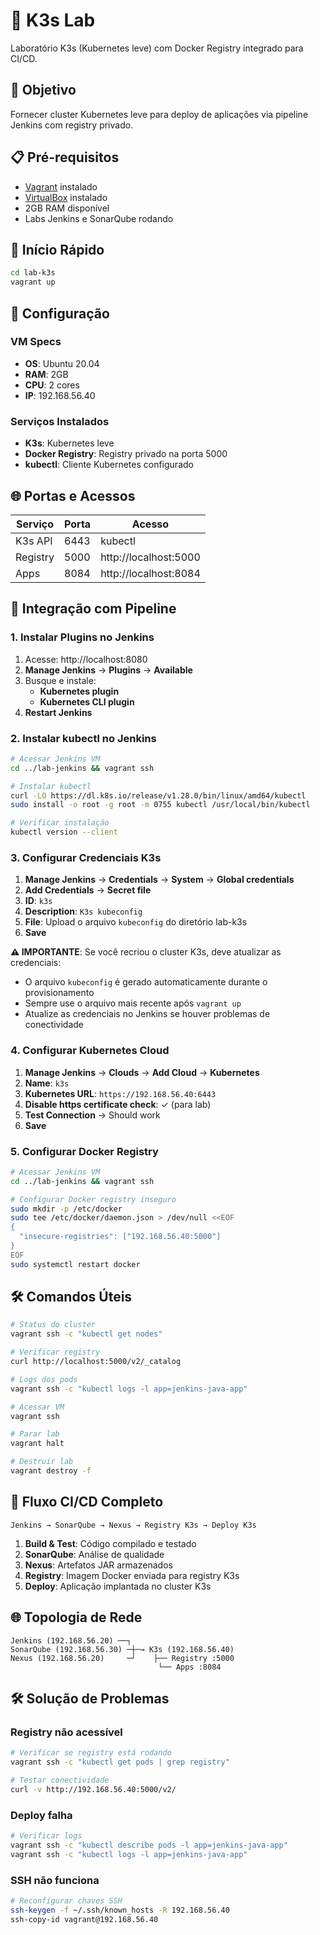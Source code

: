 # 🐳 K3s Lab

Laboratório K3s (Kubernetes leve) com Docker Registry integrado para CI/CD.

## 🎯 Objetivo

Fornecer cluster Kubernetes leve para deploy de aplicações via pipeline Jenkins com registry privado.

## 📋 Pré-requisitos

- [Vagrant](https://www.vagrantup.com/downloads) instalado
- [VirtualBox](https://www.virtualbox.org/wiki/Downloads) instalado
- 2GB RAM disponível
- Labs Jenkins e SonarQube rodando

## 🚀 Início Rápido

```bash
cd lab-k3s
vagrant up
```

## 🔧 Configuração

### VM Specs
- **OS**: Ubuntu 20.04
- **RAM**: 2GB
- **CPU**: 2 cores
- **IP**: 192.168.56.40

### Serviços Instalados
- **K3s**: Kubernetes leve
- **Docker Registry**: Registry privado na porta 5000
- **kubectl**: Cliente Kubernetes configurado

## 🌐 Portas e Acessos

| Serviço | Porta | Acesso |
|---------|-------|--------|
| K3s API | 6443 | kubectl |
| Registry | 5000 | http://localhost:5000 |
| Apps | 8084 | http://localhost:8084 |

## 🔗 Integração com Pipeline

### 1. Instalar Plugins no Jenkins
1. Acesse: http://localhost:8080
2. **Manage Jenkins** → **Plugins** → **Available**
3. Busque e instale:
   - **Kubernetes plugin**
   - **Kubernetes CLI plugin**
4. **Restart Jenkins**

### 2. Instalar kubectl no Jenkins
```bash
# Acessar Jenkins VM
cd ../lab-jenkins && vagrant ssh

# Instalar kubectl
curl -LO https://dl.k8s.io/release/v1.28.0/bin/linux/amd64/kubectl
sudo install -o root -g root -m 0755 kubectl /usr/local/bin/kubectl

# Verificar instalação
kubectl version --client
```

### 3. Configurar Credenciais K3s
1. **Manage Jenkins** → **Credentials** → **System** → **Global credentials**
2. **Add Credentials** → **Secret file**
3. **ID**: `k3s`
4. **Description**: `K3s kubeconfig`
5. **File**: Upload o arquivo `kubeconfig` do diretório lab-k3s
6. **Save**

**⚠️ IMPORTANTE**: Se você recriou o cluster K3s, deve atualizar as credenciais:
- O arquivo `kubeconfig` é gerado automaticamente durante o provisionamento
- Sempre use o arquivo mais recente após `vagrant up`
- Atualize as credenciais no Jenkins se houver problemas de conectividade

### 4. Configurar Kubernetes Cloud
1. **Manage Jenkins** → **Clouds** → **Add Cloud** → **Kubernetes**
2. **Name**: `k3s`
3. **Kubernetes URL**: `https://192.168.56.40:6443`
4. **Disable https certificate check**: ✓ (para lab)
5. **Test Connection** → Should work
6. **Save**



### 5. Configurar Docker Registry
```bash
# Acessar Jenkins VM
cd ../lab-jenkins && vagrant ssh

# Configurar Docker registry inseguro
sudo mkdir -p /etc/docker
sudo tee /etc/docker/daemon.json > /dev/null <<EOF
{
  "insecure-registries": ["192.168.56.40:5000"]
}
EOF
sudo systemctl restart docker
```


## 🛠️ Comandos Úteis

```bash
# Status do cluster
vagrant ssh -c "kubectl get nodes"

# Verificar registry
curl http://localhost:5000/v2/_catalog

# Logs dos pods
vagrant ssh -c "kubectl logs -l app=jenkins-java-app"

# Acessar VM
vagrant ssh

# Parar lab
vagrant halt

# Destruir lab
vagrant destroy -f
```

## 🔄 Fluxo CI/CD Completo

```
Jenkins → SonarQube → Nexus → Registry K3s → Deploy K3s
```

1. **Build & Test**: Código compilado e testado
2. **SonarQube**: Análise de qualidade
3. **Nexus**: Artefatos JAR armazenados
4. **Registry**: Imagem Docker enviada para registry K3s
5. **Deploy**: Aplicação implantada no cluster K3s

## 🌐 Topologia de Rede

```
Jenkins (192.168.56.20) ──┐
SonarQube (192.168.56.30) ─┼─→ K3s (192.168.56.40)
Nexus (192.168.56.20)     ─┘    ├── Registry :5000
                                 └── Apps :8084
```

## 🛠️ Solução de Problemas

### Registry não acessível
```bash
# Verificar se registry está rodando
vagrant ssh -c "kubectl get pods | grep registry"

# Testar conectividade
curl -v http://192.168.56.40:5000/v2/
```

### Deploy falha
```bash
# Verificar logs
vagrant ssh -c "kubectl describe pods -l app=jenkins-java-app"
vagrant ssh -c "kubectl logs -l app=jenkins-java-app"
```

### SSH não funciona
```bash
# Reconfigurar chaves SSH
ssh-keygen -f ~/.ssh/known_hosts -R 192.168.56.40
ssh-copy-id vagrant@192.168.56.40
```